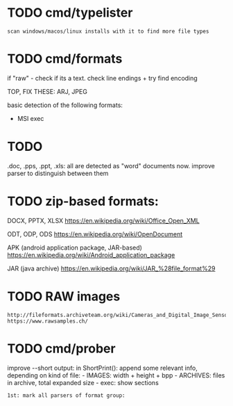 # TODO cmd/typelister

    scan windows/macos/linux installs with it to find more file types


# TODO cmd/formats

if "raw"
    - check if its a text.
    check line endings + try find encoding



TOP, FIX THESE: ARJ, JPEG



basic detection of the following formats:
  - MSI exec

# TODO
.doc, .pps, .ppt, .xls: all are detected as "word" documents now.
    improve parser to distinguish between them


# TODO zip-based formats:

DOCX, PPTX, XLSX
    https://en.wikipedia.org/wiki/Office_Open_XML

ODT, ODP, ODS
    https://en.wikipedia.org/wiki/OpenDocument

APK (android application package, JAR-based)
    https://en.wikipedia.org/wiki/Android_application_package

JAR (java archive)
    https://en.wikipedia.org/wiki/JAR_%28file_format%29

# TODO RAW images
    http://fileformats.archiveteam.org/wiki/Cameras_and_Digital_Image_Sensors
    https://www.rawsamples.ch/

# TODO cmd/prober

  improve --short output:
  in ShortPrint():
      append some relevant info, depending on kind of file:
        - IMAGES: width + height + bpp
        - ARCHIVES: files in archive, total expanded size
        - exec: show sections

    1st: mark all parsers of format group:
